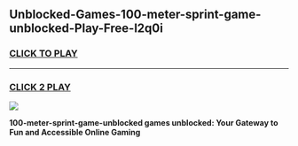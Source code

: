 
## Unblocked-Games-100-meter-sprint-game-unblocked-Play-Free-l2q0i
<h3>
<a href="https://premium76.site?title=100-meter-sprint-game-unblocked&ref=10A">CLICK TO PLAY</a></h3>
<hr>

<h3>
<a href="https://premium76.site?title=100-meter-sprint-game-unblocked&ref=10A">CLICK 2 PLAY</a>
  
</h3>

<a href="https://premium76.site?title=100-meter-sprint-game-unblocked&ref=10A"><img src="https://clearcache.store/games.png"></a>


**100-meter-sprint-game-unblocked games unblocked: Your Gateway to Fun and Accessible Online Gaming**
